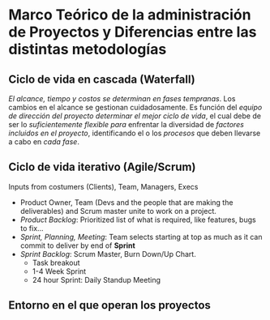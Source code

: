 # Marco Teórico de la administración de Proyectos y Diferencias entre las distintas metodologías
## Ciclo de vida en cascada (Waterfall)
*El alcance, tiempo y costos se determinan en fases tempranas*. Los cambios en el alcance se gestionan cuidadosamente.
Es función del *equipo de dirección del proyecto determinar el mejor ciclo de vida*, el cual debe de ser lo *suficientemente flexible para* enfrentar la diversidad de *factores incluidos en el proyecto*, identificando el o los *procesos* que deben llevarse a cabo en *cada fase*.

## Ciclo de vida iterativo (Agile/Scrum)
Inputs from costumers (Clients), Team, Managers, Execs
- Product Owner, Team (Devs and the people that are making the deliverables) and Scrum master unite to work on a project.
- *Product Backlog*: Prioritized list of what is required, like features, bugs to fix...
- *Sprint, Planning, Meeting*: Team selects starting at top as much as it can commit to deliver by end of **Sprint**
- *Sprint Backlog*: Scrum Master, Burn Down/Up Chart.
	- Task breakout
	- 1-4 Week Sprint
	- 24 hour Sprint: Daily Standup Meeting
## Entorno en el que operan los proyectos
